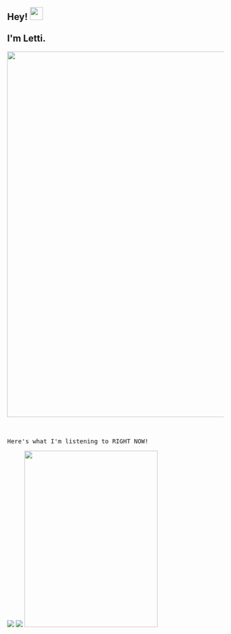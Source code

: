 <h2> Hey! <img src="https://media.tenor.com/SNL9_xhZl9oAAAAi/waving-hand-joypixels.gif" width="30" /> <br /> <br /> I'm Letti.  </h2> 

<div align="center">
  <img src="https://gif-generator.ifiam.repl.co/projects.gif" width="850"/>
 </div>

<br />
<br />

<samp fontSize="20px"> Here's what I'm listening to RIGHT NOW! </samp>

<div>
  <tr>
    <td><img src="https://spotify-playing-letti42.onrender.com/title.svg" /></td>
    <td><img src="https://spotify-playing-letti42.onrender.com/svg.svg" /></td>
    <td align="center" width="192">
      <a href="https://spotify-playing.ifiam.repl.co/link/player" target="_blank" width="192">
        <code><img src="https://spotify-playing-letti42.onrender.com/player.svg" width="310" height="410"  /></code>
      </a>
    </td>
  </tr>
</div>
 
 
 


<!--
**Letti42/Letti42** is a ✨ _special_ ✨ repository because its `README.md` (this file) appears on your GitHub profile.

Here are some ideas to get you started:

- 🔭 I’m currently working on ...
- 🌱 I’m currently learning ...
- 👯 I’m looking to collaborate on ...
- 🤔 I’m looking for help with ...
- 💬 Ask me about ...
- 📫 How to reach me: ...
- 😄 Pronouns: ...
- ⚡ Fun fact: ...
-->
